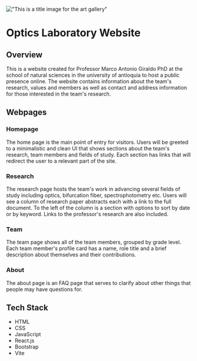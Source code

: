 !["This is a title image for the art gallery"](https://github.com/SebC750/Marco_Lab_Website/blob/main/my-vue-app/public/marco-lab-pictures/logo-uofantioquia-png.png)

# Optics Laboratory Website

## Overview
This is a website created for Professor Marco Antonio Giraldo PhD at the school of natural sciences in the university of antioquia to host a public presence online. The website contains information about the team's research, values and members as well as contact and address information for those interested in the team's research.

## Webpages

### Homepage
The home page is the main point of entry for visitors. Users will be greeted to a minimalistic and clean UI that shows sections about the team's research, team members and fields of study. Each section has links that will redirect the user to a relevant part of the site.

### Research
The research page hosts the team's work in advancing several fields of study including optics, bifurcation fiber, spectrophotometry etc. Users will see a column of research paper abstracts each with a link to the full document. To the left of the column is a section with options to sort by date or by keyword. Links to the professor's research are also included.

### Team
The team page shows all of the team members, grouped by grade level. Each team member's profile card has a name, role title and a brief description about themselves and their contributions. 

### About
The about page is an FAQ page that serves to clarify about other things that people may have questions for.

## Tech Stack

- HTML
- CSS
- JavaScript
- React.js
- Bootstrap
- Vite